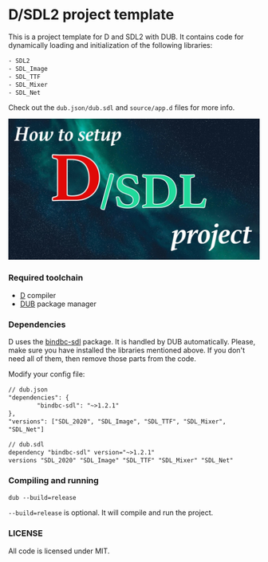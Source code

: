 # D/SDL2 project template
This is a project template for D and SDL2 with DUB. It contains code for dynamically loading and initialization of the following libraries:
```
- SDL2
- SDL_Image
- SDL_TTF
- SDL_Mixer
- SDL_Net
```
Check out the `dub.json/dub.sdl` and `source/app.d` files for more info.

<img src="imgs/dsdl.jpg" width="720">

### Required toolchain
* [D](https://dlang.org/download) compiler
* [DUB](https://dub.pm/) package manager

### Dependencies
D uses the [bindbc-sdl](https://github.com/BindBC/bindbc-sdl) package. It is handled by DUB automatically. Please, make sure you have installed the libraries mentioned above. If you don't need all of them, then remove those parts from the code.

Modify your config file:
```
// dub.json
"dependencies": {
		"bindbc-sdl": "~>1.2.1"
},
"versions": ["SDL_2020", "SDL_Image", "SDL_TTF", "SDL_Mixer", "SDL_Net"]
```
```
// dub.sdl
dependency "bindbc-sdl" version="~>1.2.1"
versions "SDL_2020" "SDL_Image" "SDL_TTF" "SDL_Mixer" "SDL_Net"
```

### Compiling and running
```
dub --build=release
```
`--build=release` is optional. It will compile and run the project.

### LICENSE
All code is licensed under MIT.
